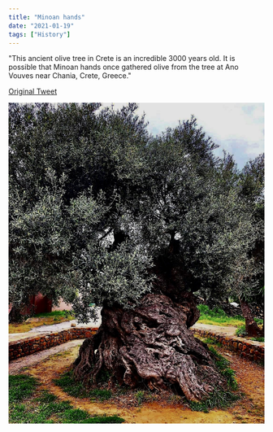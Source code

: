 ```yaml
---
title: "Minoan hands"
date: "2021-01-19"
tags: ["History"]
---
```


"This ancient olive tree in Crete is an incredible 3000 years old. It is possible that Minoan hands once gathered olive from the tree at Ano Vouves near Chania, Crete, Greece."

[Original Tweet](https://twitter.com/tzoumio/status/1351455624845008898)

![Ancient Olive Tree](images/oliveTree.jpg)
